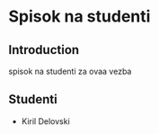 # Spisok na studenti

## Introduction

spisok na studenti za ovaa vezba

## Studenti

- Kiril Delovski


